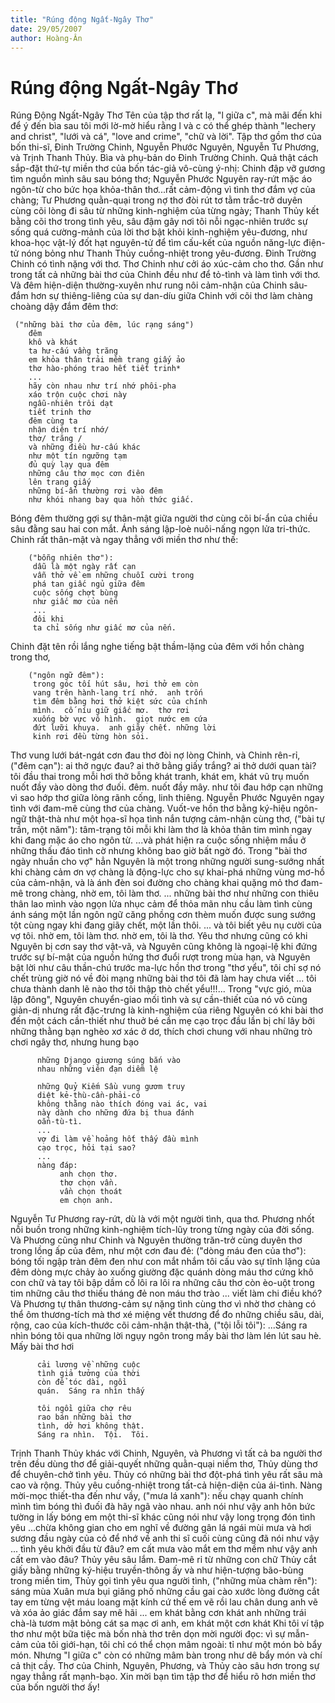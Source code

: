 ```yaml
---
title: "Rúng động Ngất-Ngây Thơ"
date: 29/05/2007
author: Hoàng-Ân
---
```


# Rúng động Ngất-Ngây Thơ

Rúng Động Ngất-Ngây Thơ
     Tên của tập thơ rất lạ, "l giữa c", mà mãi đến khi để ý đến bìa sau tôi mới lờ-mờ hiểu rằng l và c có thể ghép thành "lechery and christ", "lưới và cá", "love and crime", "chữ và lời".  Tập thơ gồm thơ của bốn thi-sĩ, Đinh Trường Chinh, Nguyễn Phước Nguyên, Nguyễn Tư Phương, và Trịnh Thanh Thủy.  Bìa và phụ-bản do Đinh Trường Chinh.  Quả thật cách sắp-đặt thứ-tự miền thơ của bốn tác-giả vô-cùng ý-nhị: Chinh đập vỡ gương tìm nguồn mình sâu sau bóng thơ; Nguyễn Phước Nguyên ray-rứt mặc áo ngôn-từ cho bức họa khỏa-thân thơ...rất cảm-động vì tình thơ đắm vợ của chàng; Tư Phương quằn-quại trong nợ thơ đòi rút tơ tằm trắc-trở duyên cùng cõi lòng đi sâu từ những kinh-nghiệm của từng ngày; Thanh Thủy kết bằng cõi thơ trong tình yêu, sâu đậm gây nơi tôi nỗi ngạc-nhiên trước sự sống quá cường-mảnh của lời thơ bật khỏi kinh-nghiệm yêu-đương, như khoa-học vật-lý đốt hạt nguyên-tử để tìm cấu-kết của nguồn năng-lực điện-tử nóng bỏng như Thanh Thủy cuồng-nhiệt trong yêu-đương.
Đinh Trường Chinh có tình nặng với thơ.  Thơ Chinh như cởi áo xúc-cảm cho thơ.  Gần như trong tất cả những bài thơ của Chinh đều như để tỏ-tình và làm tình với thơ.  Và đêm hiện-diện thường-xuyên như rung nôi cảm-nhận của Chinh sâu-đắm hơn sự thiêng-liêng của sự dan-díu giữa Chinh với cõi thơ làm chàng choàng dậy đắm đêm thơ:

     ("những bài thơ của đêm, lúc rạng sáng")
        đêm
        khô và khát
        ta hư-cấu vầng trăng
        em khỏa thân trải mềm trang giấy ảo
        thơ hào-phóng trao hết tiết trinh*
        ...
        hãy còn nhau như trí nhớ phôi-pha
        xáo trộn cuộc chơi này
        ngẫu-nhiên trôi dạt
        tiết trinh thơ
        đêm cùng ta
        nhận diện trí nhớ/
        thơ/ trăng /
        và những điều hư-cấu khác
        như một tín ngưỡng tạm
        đủ quỳ lạy qua đêm
        những câu thơ mọc cơn điên
        lên trang giấy
        những bí-ẩn thường rơi vào đêm
        như khói nhang bay qua hồn thức giấc.
Bóng đêm thường gợi sự thân-mật giữa người thơ cùng cõi bí-ẩn của chiều sâu đằng sau hai con mắt.  Ánh sáng lập-loè nuôi-nấng ngọn lửa tri-thức.  Chinh rất thân-mật và ngay thẳng với miền thơ như thế:

        ("bỗng nhiên thơ"):
         dẫu là một ngày rất cạn
         vẫn thở về em những chuỗi cười trong
         phá tan giấc ngủ giữa đêm
         cuộc sống chợt bùng
         như giấc mơ của nến
         ...
         đôi khi
         ta chỉ sống như giấc mơ của nến.

Chinh đặt tên rồi lắng nghe tiếng bật thầm-lặng của đêm với hồn chàng trong thơ,

        ("ngôn ngữ đêm"):
         trong góc tối hút sâu, hơi thở em còn
         vang trên hành-lang trí nhớ.  anh trốn
         tìm đêm bằng hơi thở kiệt sức của chính
         mình.  cố níu giữ giấc mơ.  thơ rơi
         xuống bờ vực vô hình.  giọt nước em cứa
         đứt lưỡi khuya.  anh giãy chết. những lời
         kinh rơi đều từng hòn sỏi.
Thơ vung lưới bát-ngát cơn đau thơ đòi nợ lòng Chinh, và Chinh rên-rỉ,
         ("đêm cạn"):
         ai thở ngực đau?
         ai thở bằng giấy trắng?
         ai thở dưới quan tài?
         tôi đầu thai trong mỗi hơi thở
         bỗng khát tranh, khát em, khát vũ trụ
         muốn nuốt đầy vào dòng thơ đuối.
         đêm.  nuốt đầy mây.
         như tôi đau hớp cạn những vì sao
         hớp thơ giữa lòng rãnh cống,
         linh thiêng.
Nguyễn Phước Nguyên ngay tình với đam-mê cùng thơ của chàng.  Vuốt-ve hồn thơ bằng ký-hiệu ngôn-ngữ thật-thà như một họa-sĩ họa tình nắn tượng cảm-nhận cùng thơ,
         ("bài tự trần, một năm"):
         tâm-trạng tôi mỗi khi làm thơ
         là khỏa thân tim mình
         ngay khi đang mặc áo cho ngôn từ.
         ...và phát hiện ra cuộc sống nhiệm mầu ở
         những thấu đáo tình cờ nhưng không bao
         giờ bất ngờ đó.
Trong "bài thơ ngày nhuần cho vợ" hẳn Nguyên là một trong những người sung-sướng nhất khi chàng cảm ơn vợ chàng là động-lực cho sự khai-phá những vùng mơ-hồ của cảm-nhận, và là ánh đèn soi đường cho chàng khai quặng mỏ thơ đam-mê trong chàng,
          nhờ em, tôi làm thơ.
          ...
          những bài thơ như những con thiêu thân
          lao mình vào ngọn lửa nhục cảm để thỏa
          mãn nhu cầu làm tình cùng ánh sáng
          một lần ngôn ngữ căng phồng cơn thèm
          muốn được sung sướng tột cùng ngay khi
          đang giãy chết, một lần thôi.
          ...
          và tôi biết yêu nụ cười của vợ tôi.
          nhờ em, tôi làm thơ.
          nhờ em, tôi là thơ.
Yêu thơ nhưng cũng có khi Nguyên bị cơn say thơ vật-vã, và Nguyên cũng không là ngoại-lệ khi đứng trước sự bí-mật của nguồn hứng thơ đuổi rượt trong mùa hạn, và Nguyên bật lời như câu thần-chú trước ma-lực hồn thơ trong "thơ yểu",
          tôi chỉ sợ nó chết trùng giờ
          nó về đòi mạng những bài thơ tôi đã làm
          hay chưa viết
          ...
          tôi chưa thành danh
          lẽ nào thơ tôi thập thò chết yểu!!!...
Trong "vực gió, mùa lập đông", Nguyên chuyển-giao mối tình và sự cần-thiết của nó vô cùng giản-dị nhưng rất đặc-trưng là kinh-nghiệm của riêng Nguyên
          có khi bài thơ đến một cách cần-thiết
          như thuở bé cần mẹ cạo trọc đầu lần bị
          chí lây bởi những thằng bạn nghèo xơ
          xác ở dơ, thích chơi chung với nhau
          những trò chơi ngây thơ, nhưng hung bạo

          những Django giương súng bắn vào
          nhau những viên đạn diễm lệ

          những Quỷ Kiếm Sầu vung gươm truy
          diệt kẻ-thù-cần-phải-có
          không thằng nào thích đóng vai ác, vai
          này dành cho những đứa bị thua đánh
          oẳn-tù-tì.
          ...
          vợ đi làm về hoảng hốt thấy đầu mình
          cạo trọc, hỏi tại sao?
          ...
          nàng đáp:
               anh chọn thơ.
               thơ chọn vần.
               vần chọn thoát
               em chọn anh.
 Nguyễn Tư Phương ray-rứt, dù là với một người tình, qua thơ.  Phương nhốt nỗi buồn trong những kinh-nghiệm tích-lũy trong từng ngày của đời sống.  Và Phương cũng như Chinh và Nguyên thường trăn-trở cùng duyên thơ trong lồng ấp của đêm, như một cơn đau đẻ:
         ("dòng máu đen của thơ"):
          bóng tối ngập tràn đêm
          đen như con mắt nhắm
          tôi cấu vào sự tĩnh lặng của đêm
          dòng mực chảy ào xuống giường
          đặc quánh dòng máu thơ
          cứng khô con chữ
          và tay tôi bập dầm
          cố lôi ra
          lôi ra
          những câu thơ còn èo-uột trong tim
          những câu thơ thiếu tháng
          đẻ non
          máu thơ trào
          ...
          viết làm chi điều khó?
Và Phương tự thân thương-cảm sự nặng tình cùng thơ vì nhờ thơ chàng có thể ôm thương-tích mà thơ xé miệng vết thương để đo những chiều sâu, dài, rộng, cao của kích-thước cõi cảm-nhận thật-thà,
          ("tội lỗi tôi"):
          ...Sáng ra nhìn
          bóng tôi qua những lời
          ngụy ngôn trong mấy bài
          thơ làm lén lút sau
          hè.  Mấy bài thơ hơi

          cải lương về những cuộc
          tình giả tưởng của thời
          còn để tóc dài, ngồi
          quán.  Sáng ra nhìn thấy
 
          tôi ngồi giữa chợ rêu
          rao bán những bài thơ
          tình, dở hơi không thật.
          Sáng ra nhìn.  Tội.  Tôi.
Trịnh Thanh Thủy khác với Chinh, Nguyên, và Phương vì tất cả ba người thơ trên đều dùng thơ để giải-quyết những quằn-quại niềm thơ, Thủy dùng thơ để chuyên-chở tình yêu.  Thủy có những bài thơ đột-phá tình yêu rất sâu mà cao và rộng.  Thủy yêu cuồng-nhiệt trong tất-cả hiện-diện của ái-tình.  Nàng mời-mọc thiết-tha đến như vầy,
          ("mưa lá xanh"):
           nếu chạy quanh chính mình tìm bóng thì
           đuối đà hãy ngã vào nhau.
           anh nói như vậy
           anh hôn bức tường in lấy bóng em
           một thi-sĩ khác cũng nói như vậy
           long trọng đón tình yêu
           ...chừa không gian
           cho em nghĩ về đường gân lá ngái mùi
           mưa và hơi sương đầu ngày của cỏ
           để nhớ về anh
           thi sĩ cuối cùng cũng đã nói như vậy
           ...
           tình yêu khởi đầu từ đâu?
           em cất mưa vào mắt
           em thơ mềm như vậy
           anh cất em vào đâu?
Thủy yêu sâu lắm.  Đam-mê rỉ từ những con chữ Thủy cắt giấy bằng những ký-hiệu truyền-thông ấy và như hiện-tượng bão-bùng trong miền tim, Thủy gọi tình yêu qua người tình,
           ("những mùa chàm rên"):
           sáng mùa Xuân
           mưa bụi giăng phố
           những cầu gai cào xước lòng đường
           cắt tay em
           từng vệt máu loang mặt kính
           cứ thế
           em vẽ rồi lau chân dung anh
           vẽ và xóa ảo giác đắm say mê hãi
           ...
           em khát bằng cơn khát anh
           những trái chà-là tươm mật
           bỏng cát sa mạc
           ơi anh,
           em khát một cơn khát
     Khi tôi ví tập thơ như một bữa tiệc mà bốn nhà thơ trên dọn mời người đọc: vì sự mẫn-cảm của tôi giới-hạn, tôi chỉ có thể chọn mâm ngoài: tỉ như một món bò bẩy món.  Nhưng "l giữa c" còn có những mâm bàn trong như dê bẩy món và chí cả thịt cầy.  Thơ của Chinh, Nguyên, Phương, và Thủy cào sâu hơn trong sự ngay thẳng rất mạnh-bạo.  Xin mời bạn tìm tập thơ để hiểu rõ hơn miền thơ của bốn người thơ ấy!
